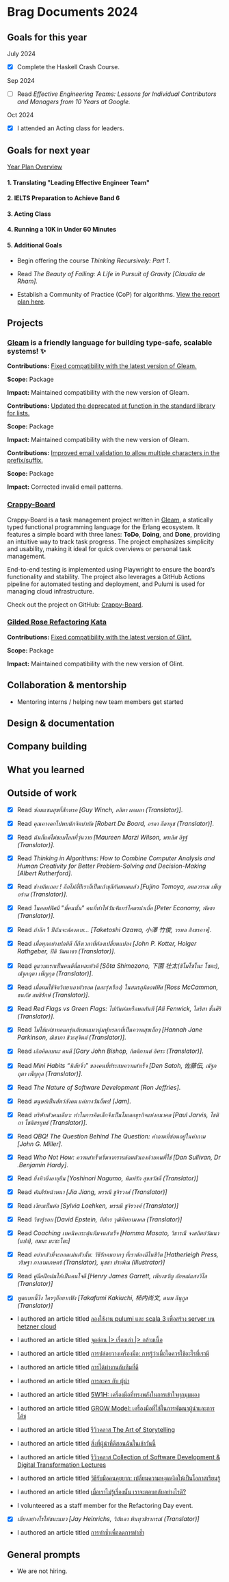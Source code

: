 # Brag Documents 2024

## Goals for this year

[comment]: # (* List the major goals here!)

July 2024

* [x] Complete the Haskell Crash Course.

Sep 2024

* [ ] Read _Effective Engineering Teams: Lessons for Individual Contributors and Managers from 10 Years at Google._

Oct 2024

* [x] I attended an Acting class for leaders.

## Goals for next year

[Year Plan Overview](https://github.com/mrgleam/brag-documents/blob/main/Year%20Plan%20Overview/2025/2025.md)

#### 1. Translating "Leading Effective Engineer Team"

#### 2. IELTS Preparation to Achieve Band 6

#### 3. Acting Class

#### 4. Running a 10K in Under 60 Minutes

#### 5. Additional Goals

* Begin offering the course _Thinking Recursively: Part 1_.

* Read _The Beauty of Falling: A Life in Pursuit of Gravity [Claudia de Rham]._

* Establish a Community of Practice (CoP) for algorithms. [View the report plan here](https://github.com/mrgleam/CoP-Algorithms/blob/main/README.md).


[comment]: # (* If it's getting towards the end of the year, maybe start writing down what might be the goals for next year.)

## Projects

### [Gleam](https://github.com/gleam-lang/gleam) is a friendly language for building type-safe, scalable systems! ✨

**Contributions:** [Fixed compatibility with the latest version of Gleam.](https://github.com/lpil/zeptomail/pull/1)
  
**Scope:** Package
  
**Impact:** Maintained compatibility with the new version of Gleam.

**Contributions:** [Updated the deprecated at function in the standard library for lists.](https://github.com/mrdimosthenis/minigen/pull/4)
  
**Scope:** Package
  
**Impact:** Maintained compatibility with the new version of Gleam.

**Contributions:** [Improved email validation to allow multiple characters in the prefix/suffix.](https://github.com/sporto/gleam-valid/pull/4)
  
**Scope:** Package
  
**Impact:** Corrected invalid email patterns.

### [Crappy-Board](https://github.com/mrgleam/crappy-board)

Crappy-Board is a task management project written in [Gleam](https://github.com/gleam-lang/gleam), a statically typed functional programming language for the Erlang ecosystem. It features a simple board with three lanes: **ToDo**, **Doing**, and **Done**, providing an intuitive way to track task progress. The project emphasizes simplicity and usability, making it ideal for quick overviews or personal task management.

End-to-end testing is implemented using Playwright to ensure the board’s functionality and stability. The project also leverages a GitHub Actions pipeline for automated testing and deployment, and Pulumi is used for managing cloud infrastructure.

Check out the project on GitHub: [Crappy-Board](https://github.com/mrgleam/crappy-board).

### [Gilded Rose Refactoring Kata](https://github.com/emilybache/GildedRose-Refactoring-Kata)

**Contributions:** [Fixed compatibility with the latest version of Glint.](https://github.com/emilybache/GildedRose-Refactoring-Kata/pull/577)
  
**Scope:** Package
  
**Impact:** Maintained compatibility with the new version of Glint.

## Collaboration & mentorship
* Mentoring interns / helping new team members get started

## Design & documentation

## Company building

## What you learned

## Outside of work

* [x] Read _ซ่อมแซมสุขที่สึกหรอ [Guy Winch, ลลิตา ผลผลา (Translator)]_.

* [x] Read _คุณคางคกไปพบนักจิตบำบัด [Robert De Board, อรดา ลีลานุช (Translator)]_.

* [x] Read _ฉันก็แค่ไม่ชอบโลกที่วุ่นวาย [Maureen Marzi Wilson, พรเลิศ อิฐฐ์ (Translator)]_.

* [x] Read _Thinking in Algorithms: How to Combine Computer Analysis and Human Creativity for Better Problem-Solving and Decision-Making [Albert Rutherford]_.

* [x] Read _ช่างมันเถอะ ! อีกไม่กี่ปีเราก็เป็นเถ้าธุลีกันหมดแล้ว [Fujino Tomoya, กมลวรรณ เพ็ญอร่าม (Translator)]_.

* [x] Read _ในออฟฟิศมี "พี่คนนั้น" คนที่ทำให้วันจันทร์โคตรน่าเบื่อ [Peter Economy, พัดชา (Translator)]_.

* [x] Read _ถ้าอีก 1 ปีฉันจะต้องตาย... [Taketoshi Ozawa, 小澤 竹俊, วรพล สิงขรอาจ]_.

* [x] Read _เมื่อทุกอย่างปกติดี ก็ถึงเวลาที่ต้องเปลี่ยนแปลง [John P. Kotter, Holger Rathgeber, ปิติ วัฒนาธร (Translator)]_.

* [x] Read _ดูแวบแรกเป็นคนดีนี่แหละตัวดี [Sōta Shimozono, 下園 壮太(ชิโมโซโนะ โซตะ), ณัฐกฤตา เพ็ญกุล (Translator)]_.

* [x] Read _เมื่อผมใช้จิตวิทยาเอาตัวรอด (และรุ่งเรือง) ในสมรภูมิออฟฟิศ [Ross McCammon, ธนภัส สมธิรักษ์ (Translator)]_.

* [x] Read _Red Flags vs Green Flags: ไปกันต่อหรือพอกันที [Ali Fenwick, ไอริสา ชั้นศิริ (Translator)]_.

* [x] Read _ไม่ใช่แค่ชาหอมกรุ่นกับขนแมวนุ่มฟูหรอกที่เป็นความสุขเล็กๆ [Hannah Jane Parkinson, ณิชาภา ชิวะสุจินต์ (Translator)]_.

* [x] Read _เลิกคิดลบนะ คนดี [Gary John Bishop, กิตติกานต์ อิศระ (Translator)]_.

* [x] Read _Mini Habits “นิสัยจิ๋ว” ของคนที่ประสบความสำเร็จ [Den Satoh, 佐藤伝, ณัฐกฤตา เพ็ญกุล (Translator)]_.

* [x] Read _The Nature of Software Development [Ron Jeffries]_.

* [x] Read _มนุษย์เป็นสัตว์สังคม แค่บางวันก็พอ! [Jam]_.

* [x] Read _บริษัทตัวคนเดียว: ทำไมการคิดเล็กจึงเป็นโมเดลธุรกิจแห่งอนาคต [Paul Jarvis, โชติกา โชติสรยุทธ์ (Translator)]_.

* [x] Read _QBQ! The Question Behind The Question: คำถามที่ซ่อนอยู่ในคำถาม [John G. Miller]_.

* [x] Read _Who Not How: ความสำเร็จเริ่มจากรายล้อมตัวเองด้วยคนที่ใช่ [Dan Sullivan, Dr .Benjamin Hardy]_.

* [x] Read _ยิ่งหิวยิ่งอายุยืน [Yoshinori Nagumo, พิมพ์รัก สุขสวัสดิ์ (Translator)]_

* [x] Read _คัมภีร์หน้าหนา [Jia Jiang, พรรณี ชูจิรวงศ์ (Translator)]_

* [x] Read _เงียบเป็นต่อ [Sylvia Loehken, พรรณี ชูจิรวงศ์ (Translator)]_

* [x] Read _วิชารู้รอบ [David Epstein, ทีปกร วุฒิพิทยามงคล (Translator)]_

* [x] Read _Coaching เทคนิคกระตุ้นทีมจนสำเร็จ [Homma Masato, วิธารณี จงสถิตย์วัฒนา (แปล), ฮมมะ มะซะโตะ]_

* [x] Read _อย่ากลัวที่จะกอดเม่นตัวนั้น: วิธีรักคนยากๆ ที่เราต้องมีในชีวิต [Hatherleigh Press, วริษฐา กาลามเกษตร์
(Translator), นุชชา ประพิณ (Illustrator)]_

* [x] Read _คู่มือฝึกฝนให้เป็นคนใจดี [Henry James Garrett, เพียงขวัญ ลักษณ์แสงวิไล (Translator)]_

* [x] _พูดแบบนี้ไง ใครๆก็อยากฟัง [Takafumi Kakiuchi, 柿内尚文, ดนพ ลีนุกูล (Translator)]_

* I authored an article titled [ลองใช้งาน pulumi และ scala 3 เพื่อสร้าง server บน hetzner cloud](https://medium.com/odds-team/ลองใช้งาน-pulumi-และ-scala-3-เพื่อสร้าง-server-บน-hetzner-cloud-a442b02b6436)

* I authored an article titled [จุดอ่อน |> เรื่องเล่า |> กล้ามเนื้อ](https://medium.com/@mrgleam/จุดอ่อน-เรื่องเล่า-กล้ามเนื้อ-a4c0aea3ba6a)

* I authored an article titled [การปล่อยวางเครื่องมือ: การรู้ว่าเมื่อใดควรใช้อะไรที่เรามี](https://medium.com/odds-team/การปล่อยวางเครื่องมือ-การรู้ว่าเมื่อใดควรใช้อะไรที่เรามี-78e1367652cd)

* I authored an article titled [การได้ทำงานกับทีมที่ดี](https://medium.com/@mrgleam/การได้ทำงานกับทีมที่ดี-e1517ba4a456)

* I authored an article titled [การละคร กับ ผู้นำ](https://medium.com/odds-team/การละคร-กับ-ผู้นำ-f4b2e2e64490)

* I authored an article titled [5W1H: เครื่องมือที่ทรงพลังในการเข้าใจทุกมุมมอง](https://medium.com/odds-team/5w1h-เครื่องมือที่ทรงพลังในการเข้าใจทุกมุมมอง-22b16d6522b7)

* I authored an article titled [GROW Model: เครื่องมือที่ใช้ในการพัฒนาผู้นำและการโค้ช](https://medium.com/odds-team/grow-model-เครื่องมือที่ทรงพลังในการพัฒนาผู้นำและการโค้ช-dc5e0f5dfe42)

* I authored an article titled [รีวิวคลาส The Art of Storytelling](https://medium.com/odds-team/รีวิวคลาส-the-art-of-storytelling-0551e0c356ae)

* I authored an article titled [สิ่งที่ผู้นำที่ดีสอนฉันในเช้าวันนี้](https://medium.com/odds-team/สิ่งที่ผู้นำที่ดีสอนฉันในเช้าวันนี้-ee9f0c5d1ac9)

* I authored an article titled [รีวิวคลาส Collection of Software Development & Digital Transformation Lectures](https://medium.com/@mrgleam/รีวิวคลาส-collection-of-software-development-digital-transformation-lectures-09939c991eb5)

* I authored an article titled [วิธีรับมือคนคุยยาก: เปลี่ยนความหงุดหงิดให้เป็นโอกาสเรียนรู้](https://medium.com/odds-team/วิธีรับมือคนคุยยาก-เปลี่ยนความหงุดหงิดให้เป็นโอกาสเรียนรู้-b58443731168)

* I authored an article titled [เมื่อเราไม่รู้เรื่องนั้น เราจะตอบกลับอย่างไรดี?](https://medium.com/odds-team/เมื่อเราไม่รู้เรื่องนั้น-เราจะตอบกลับอย่างไรดี-cb390e6919a4)

* I volunteered as a staff member for the Refactoring Day event.

* [x] _เถียงอย่างไรให้ชนะแมว [Jay Heinrichs, วิกันดา พินทุวชิราภรณ์ (Translator)]_

* I authored an article titled [การทำซ้ำเพื่อลดการทำซ้ำ](https://medium.com/odds-team/การทำซ้ำเพื่อลดการทำซ้ำ-59a297e8c023)

## General prompts

* We are not hiring.
